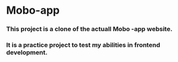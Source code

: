 # Mobo-app
### This project is a clone of the actuall Mobo -app website.
### It is a practice project to test my abilities in frontend development.
